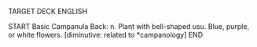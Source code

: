 TARGET DECK
ENGLISH

START
Basic
Campanula
Back: n. Plant with bell-shaped usu. Blue, purple, or white flowers. [diminutive: related to *campanology]
END
